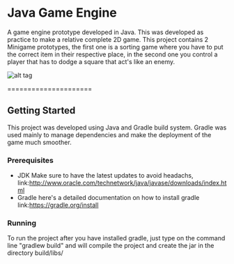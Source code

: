 # Java Game Engine 

A game engine prototype developed in Java. This was developed as practice to make a relative complete 2D game.
This project contains 2 Minigame prototypes, the first one is a sorting game where you have to put the correct 
item in their respective place, in the second one you control a player that has to dodge a square that act's
like an enemy. 


![alt tag](https://cloud.githubusercontent.com/assets/9208418/23838163/ef1388f6-0792-11e7-829f-28db3fe3b48e.png)

=====================

## Getting Started
This project was developed using Java and Gradle build system. Gradle was used mainly to manage dependencies and 
make the deployment of the game much smoother.

### Prerequisites
+ JDK  Make sure to have the latest updates to avoid headachs, link:http://www.oracle.com/technetwork/java/javase/downloads/index.html
+ Gradle here's a detailed documentation on how to install gradle link:https://gradle.org/install

### Running
To run the project after you have installed gradle, just type on the command line "gradlew build" and will compile the project 
and create the jar in the directory build/libs/






